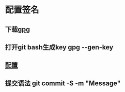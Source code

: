 # 配置签名

## 下载[gpg](https://help.github.com/articles/signing-commits-with-gpg/)

## 打开git bash生成key  gpg --gen-key

## [配置](http://www.cnblogs.com/xueweihan/p/5430451.html)

## 提交语法 git commit -S -m "Message"
